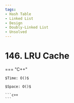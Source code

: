 ```yaml
---
tags:
- Hash Table
- Linked List
- Design
- Doubly-Linked List
- Unsolved
---
```



# 146. LRU Cache

=== "C++"

    $Time: O()$

    $Space: O()$

    ```c++
    ```